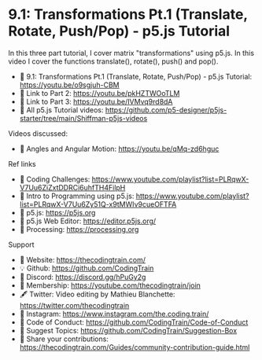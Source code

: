  # 9.1: Transformations Pt.1 (Translate, Rotate, Push/Pop) - p5.js Tutorial
 
In this three part tutorial, I cover matrix "transformations" using p5.js. In this video I cover the functions translate(), rotate(), push() and pop().

-   🔗  9.1: Transformations Pt.1 (Translate, Rotate, Push/Pop) - p5.js Tutorial: https://youtu.be/o9sgjuh-CBM
-   🎥  Link to Part 2: https://youtu.be/pkHZTWOoTLM 
-   🎥  Link to Part 3: https://youtu.be/IVMvq9rd8dA 
-   🎥  All p5.js Tutorial videos: https://github.com/p5-designer/p5js-starter/tree/main/Shiffman-p5js-videos

Videos discussed:
-   🎥  Angles and Angular Motion: https://youtu.be/qMq-zd6hguc

Ref links
-   🎥  Coding Challenges: https://www.youtube.com/playlist?list=PLRqwX-V7Uu6ZiZxtDDRCi6uhfTH4FilpH
-   🎥  Intro to Programming using p5.js: https://www.youtube.com/playlist?list=PLRqwX-V7Uu6Zy51Q-x9tMWIv9cueOFTFA
-   🔗  p5.js: https://p5js.org
-   🔗  p5.js Web Editor: https://editor.p5js.org/ 
-   🔗  Processing: https://processing.org

Support
-   🚂  Website: https://thecodingtrain.com/
-   💡  Github: https://github.com/CodingTrain
-   💬  Discord: https://discord.gg/hPuGy2g
-   💖  Membership: https://youtube.com/thecodingtrain/join
-   🖋️  Twitter: Video editing by Mathieu Blanchette: https://twitter.com/thecodingtrain
-   📸  Instagram: https://www.instagram.com/the.coding.train/
-   📄  Code of Conduct: https://github.com/CodingTrain/Code-of-Conduct
-   🚩  Suggest Topics: https://github.com/CodingTrain/Suggestion-Box
-   👾  Share your contributions: https://thecodingtrain.com/Guides/community-contribution-guide.html
